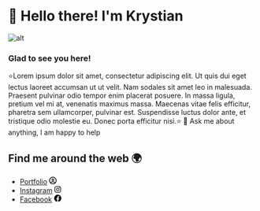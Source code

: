 # 👋 Hello there! I'm Krystian
<img src="" alt="alt">

### Glad to see you here!   
⭐Lorem ipsum dolor sit amet, consectetur adipiscing elit. Ut quis dui eget lectus laoreet accumsan ut ut velit. Nam sodales sit amet leo in malesuada. Praesent pulvinar odio tempor enim placerat posuere. In massa ligula, pretium vel mi at, venenatis maximus massa. Maecenas vitae felis efficitur, pharetra sem ullamcorper, pulvinar est. Suspendisse luctus dolor ante, et tristique odio molestie eu. Donec porta efficitur nisi.⭐
💬 Ask me about anything, I am happy to help 

## Find me around the web 🌍
- <a href="google.com" target="_blank">Portfolio</a> <img src="circle-user-regular.svg" height="15px" width="auto">
- <a href="instagram.com" target="_blank">Instagram</a> <img src="instagram.svg" height="15px" width="auto">
- <a href="facebook.com" target="_blank">Facebook</a>  <img src="facebook.svg" height="15px" width="auto">
